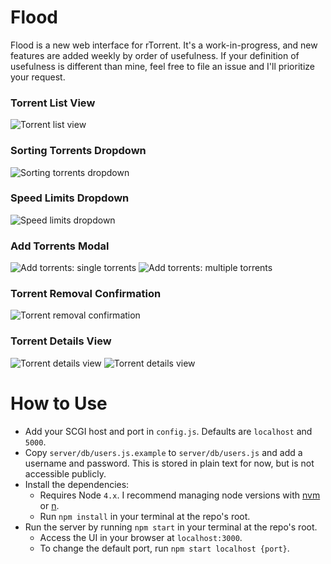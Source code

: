 # Flood
Flood is a new web interface for rTorrent. It's a work-in-progress, and new features are added weekly by order of usefulness. If your definition of usefulness is different than mine, feel free to file an issue and I'll prioritize your request.

### Torrent List View
![Torrent list view](https://s3.amazonaws.com/johnfurrow.com/share/flood-screenshot-a.png)
### Sorting Torrents Dropdown
![Sorting torrents dropdown](https://s3.amazonaws.com/johnfurrow.com/share/flood-screenshot-b.png)
### Speed Limits Dropdown
![Speed limits dropdown](https://s3.amazonaws.com/johnfurrow.com/share/flood-screenshot-c.png)
### Add Torrents Modal
![Add torrents: single torrents](https://s3.amazonaws.com/johnfurrow.com/share/flood-screenshot-d.png)
![Add torrents: multiple torrents](https://s3.amazonaws.com/johnfurrow.com/share/flood-screenshot-e.png)
### Torrent Removal Confirmation
![Torrent removal confirmation](https://s3.amazonaws.com/johnfurrow.com/share/flood-screenshot-f.png)
### Torrent Details View
![Torrent details view](https://s3.amazonaws.com/johnfurrow.com/share/flood-screenshot-g.png)
![Torrent details view](https://s3.amazonaws.com/johnfurrow.com/share/flood-screenshot-h.png)

# How to Use
* Add your SCGI host and port in `config.js`. Defaults are `localhost` and `5000`.
* Copy `server/db/users.js.example` to `server/db/users.js` and add a username and password. This is stored in plain text for now, but is not accessible publicly.
* Install the dependencies:
  * Requires Node `4.x`. I recommend managing node versions with [nvm](https://github.com/creationix/nvm) or [n](https://github.com/tj/n).
  * Run `npm install` in your terminal at the repo's root.    
* Run the server by running `npm start` in your terminal at the repo's root.
  * Access the UI in your browser at `localhost:3000`.
  * To change the default port, run `npm start localhost {port}`.
